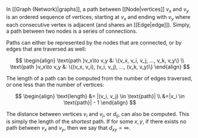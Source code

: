 In [[Graph (Network)|graphs]], a path between [[Node|vertices]] $v_x$ and $v_y$ is an ordered sequence of vertices, starting at $v_x$ and ending with $v_y$ where each consecutive vertex is adjacent (and shares an [[Edge|edge]]). Simply, a path between two nodes is a series of connections.

Paths can either be represented by the nodes that are connected, or by edges that are traversed as well:

$$
\begin{align}
\text{path }v_x\to v_y &: \{v_x, v_i, v_j, ..., v_k, v_y\} \\
\text{path }v_x\to v_y &: \{(v_x, v_i), (v_i, v_j), ..., (v_k, v_y)\}
\end{align}
$$

The length of a path can be computed from the number of edges traversed, or one less than the number of vertices:

$$
\begin{align}
\text{length} &= |(v_i, v_j) \in \text{path}| \\
&=|v_i \in \text{path}| - 1
\end{align}
$$

The distance between vertices $v_i$ and $v_j$, or $d_{ij}$, can also be computed. This is simply the length of the *shortest* path. If for some $x,y$, if there exists no path between $v_x$ and $v_y$, then we say that $d_{xy}=\infty$.